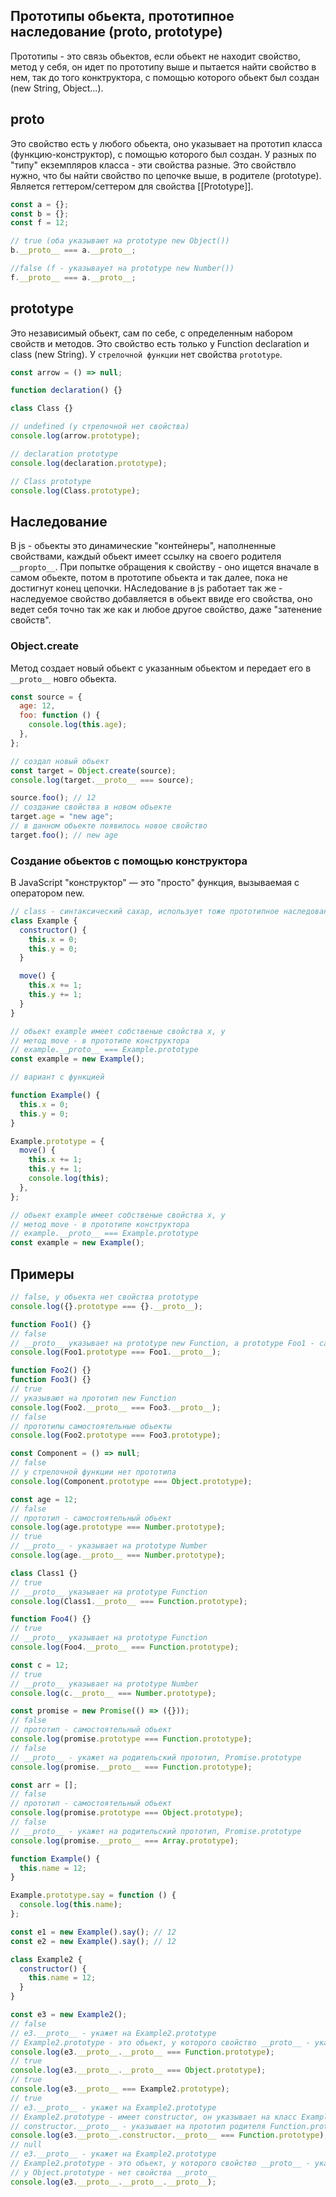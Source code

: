 ## Прототипы обьекта, прототипное наследование (proto, prototype)

Прототипы - это связь обьектов, если обьект не находит свойство, метод у себя, он идет по прототипу выше и пытается найти свойство в нем, так до того конктруктора, с помощью которого обьект был создан (new String, Object...).

## proto

Это свойство есть у любого обьекта, оно указывает на прототип класса (функцию-конструктор), с помощью которого был создан. У разных по "типу" екземпляров класса - эти свойства разные. Это свойствло нужно, что бы найти свойство по цепочке выше, в родителе (prototype). Является геттером/сеттером для свойства [[Prototype]].

```js
const a = {};
const b = {};
const f = 12;

// true (оба указывают на prototype new Object())
b.__proto__ === a.__proto__;

//false (f - указываует на prototype new Number())
f.__proto__ === a.__proto__;
```

## prototype

Это независимый обьект, сам по себе, с определенным набором свойств и методов. Это свойство есть только у Function declaration и class (new String). У `стрелочной функции` нет свойства `prototype`.

```js
const arrow = () => null;

function declaration() {}

class Class {}

// undefined (у стрелочной нет свойства)
console.log(arrow.prototype);

// declaration prototype
console.log(declaration.prototype);

// Class prototype
console.log(Class.prototype);
```

## Наследование

В js - обьекты это динамические "контейнеры", наполненные свойствами, каждый обьект имеет ссылку на своего родителя `__propto__`. При попытке обращения к свойству - оно ищется вначале в самом обьекте, потом в прототипе обьекта и так далее, пока не достигнут конец цепочки. НАследование в js работает так же - наследуемое свойство добавляется в обьект ввиде его свойства, оно ведет себя точно так же как и любое другое свойство, даже "затенение свойств".

### Object.create

Метод создает новый обьект с указанным обьектом и передает его в `__proto__` новго обьекта.

```js
const source = {
  age: 12,
  foo: function () {
    console.log(this.age);
  },
};

// создал новый обьект
const target = Object.create(source);
console.log(target.__proto__ === source);

source.foo(); // 12
// создание свойства в новом обьекте
target.age = "new age";
// в данном обьекте появилось новое свойство
target.foo(); // new age
```

### Создание обьектов с помощью конструктора

В JavaScript "конструктор" — это "просто" функция, вызываемая с оператором new.

```js
// class - синтаксический сахар, использует тоже прототипное наследование
class Example {
  constructor() {
    this.x = 0;
    this.y = 0;
  }

  move() {
    this.x += 1;
    this.y += 1;
  }
}

// обьект example имеет собственые свойства x, y
// метод move - в прототипе конструктора
// example.__proto__ === Example.prototype
const example = new Example();

// вариант с функцией

function Example() {
  this.x = 0;
  this.y = 0;
}

Example.prototype = {
  move() {
    this.x += 1;
    this.y += 1;
    console.log(this);
  },
};

// обьект example имеет собственые свойства x, y
// метод move - в прототипе конструктора
// example.__proto__ === Example.prototype
const example = new Example();
```

## Примеры

```js
// false, у обьекта нет свойства prototype
console.log({}.prototype === {}.__proto__);

function Foo1() {}
// false
// __proto__ указывает на prototype new Function, а prototype Foo1 - самостоятельный обьект
console.log(Foo1.prototype === Foo1.__proto__);

function Foo2() {}
function Foo3() {}
// true
// указывают на прототип new Function
console.log(Foo2.__proto__ === Foo3.__proto__);
// false
// прототипы самостоятельные обьекты
console.log(Foo2.prototype === Foo3.prototype);

const Component = () => null;
// false
// у стрелочной функции нет прототипа
console.log(Component.prototype === Object.prototype);

const age = 12;
// false
// прототип - самостоятельный обьект
console.log(age.prototype === Number.prototype);
// true
// __proto__ - указывает на prototype Number
console.log(age.__proto__ === Number.prototype);

class Class1 {}
// true
// __proto__ указывает на prototype Function
console.log(Class1.__proto__ === Function.prototype);

function Foo4() {}
// true
// __proto__ указывает на prototype Function
console.log(Foo4.__proto__ === Function.prototype);

const c = 12;
// true
// __proto__ указывает на prototype Number
console.log(c.__proto__ === Number.prototype);

const promise = new Promise(() => ({}));
// false
// прототип - самостоятельный обьект
console.log(promise.prototype === Function.prototype);
// false
// __proto__ - укажет на родительский прототип, Promise.prototype
console.log(promise.__proto__ === Function.prototype);

const arr = [];
// false
// прототип - самостоятельный обьект
console.log(promise.prototype === Object.prototype);
// false
// __proto__ - укажет на родительский прототип, Promise.prototype
console.log(promise.__proto__ === Array.prototype);

function Example() {
  this.name = 12;
}

Example.prototype.say = function () {
  console.log(this.name);
};

const e1 = new Example().say(); // 12
const e2 = new Example().say(); // 12

class Example2 {
  constructor() {
    this.name = 12;
  }
}

const e3 = new Example2();
// false
// e3.__proto__ - укажет на Example2.prototype
// Example2.prototype - это обьект, у которого свойство __proto__ - укажет на Object.prototype
console.log(e3.__proto__.__proto__ === Function.prototype);
// true
console.log(e3.__proto__.__proto__ === Object.prototype);
// true
console.log(e3.__proto__ === Example2.prototype);
// true
// e3.__proto__ - укажет на Example2.prototype
// Example2.prototype - имеет constructor, он указывает на класс Example2
// constructor.__proto__ - указывает на прототип родителя Function.prototype
console.log(e3.__proto__.constructor.__proto__ === Function.prototype);
// null
// e3.__proto__ - укажет на Example2.prototype
// Example2.prototype - это обьект, у которого свойство __proto__ - укажет на Object.prototype
// у Object.prototype - нет свойства __proto__
console.log(e3.__proto__.__proto__.__proto__);
```
